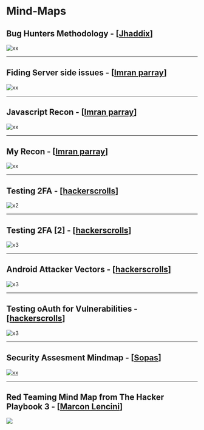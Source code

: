 # Mind-Maps


## Bug Hunters Methodology - [[Jhaddix](https://twitter.com/jhaddix)]
![xx](https://github.com/imran-parray/Mind-Maps/blob/master/Bug%20Hunters%20Methodology%20v4/MindMap.png)

---

## Fiding Server side issues - [[Imran parray](https://twitter.com/imranparray101)]
![xx](https://github.com/imran-parray/Mind-Maps/blob/master/Finding%20Server%20Side%20Issues%20-%20imran%20parray/Finding%20Server%20Side%20Issues.jpg)

---


## Javascript Recon - [[Imran parray](https://twitter.com/imranparray101)]
![xx](https://github.com/imran-parray/Mind-Maps/blob/master/Js%20Recon%20-%20Imran%20Parray/Javascript-file-methodology.png)

---


## My Recon - [[Imran parray](https://twitter.com/imranparray101)]
![xx](https://github.com/imran-parray/Mind-Maps/blob/master/Recon%20-%20Imran%20parray/My-recon.png)

---

## Testing 2FA - [[hackerscrolls](https://twitter.com/hackerscrolls)]
![x2](https://github.com/imran-parray/Mind-Maps/blob/master/Testing%202FA-hackerscrolls/Testing%202FA.jpeg)


---

## Testing 2FA [2] - [[hackerscrolls](https://twitter.com/hackerscrolls)]
![x3](https://github.com/imran-parray/Mind-Maps/blob/master/Testing%202FA%20(2)%20-%20hackerscroll/Testing%202FA.jpeg)



---

## Android Attacker Vectors - [[hackerscrolls](https://twitter.com/hackerscrolls)]
![x3](https://github.com/imran-parray/Mind-Maps/blob/master/Android%20Attacker%20Vector%20-%20hackerscroll/Android%20Attacker%20Vector.png)


---

## Testing oAuth for Vulnerabilities - [[hackerscrolls](https://twitter.com/hackerscrolls)]
![x3](https://github.com/imran-parray/Mind-Maps/blob/master/Testing%20OAuth%20-%20hackerscroll/Testing%20oAuth.jpeg)


--- 

## Security Assesment Mindmap - [[Sopas](https://twitter.com/dsopas)]
[![xx](https://github.com/imran-parray/Mind-Maps/blob/master/Security%20Assesment%20-%20SOPAS/thumbnail.png)](https://github.com/imran-parray/Mind-Maps/blob/master/Security%20Assesment%20-%20SOPAS/assessment-mindset.png)

---

## Red Teaming Mind Map from The Hacker Playbook 3 - [[Marcon Lencini](https://twitter.com/lancinimarco)]
![](https://github.com/imran-parray/Mind-Maps/blob/master/Red%20Teaming%20Mind%20Map%20from%20The%20Hacker%20Playbook%203/blog_hackerplaybook_mindmap.png)

